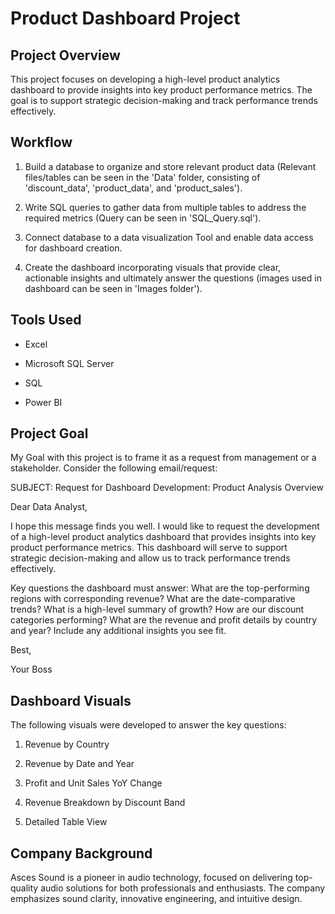 # Product Dashboard Project

## Project Overview

This project focuses on developing a high-level product analytics dashboard to provide insights into key product performance metrics. The goal is to support strategic decision-making and track performance trends effectively.

## Workflow

1. Build a database to organize and store relevant product data (Relevant files/tables can be seen in the 'Data' folder, consisting of 'discount_data', 'product_data', and 'product_sales').

2. Write SQL queries to gather data from multiple tables to address the required metrics (Query can be seen in 'SQL_Query.sql').

3. Connect database to a data visualization Tool and enable data access for dashboard creation.

4. Create the dashboard incorporating visuals that provide clear, actionable insights and ultimately answer the questions (images used in dashboard can be seen in 'Images folder').

## Tools Used

- Excel

- Microsoft SQL Server

- SQL

- Power BI

## Project Goal

My Goal with this project is to frame it as a request from management or a stakeholder. Consider the following email/request:

SUBJECT: Request for Dashboard Development: Product Analysis Overview

Dear Data Analyst,

I hope this message finds you well. I would like to request the development of a high-level product analytics dashboard that provides insights into key product performance metrics. This dashboard will serve to support strategic decision-making and allow us to track performance trends effectively.

Key questions the dashboard must answer: What are the top-performing regions with corresponding revenue? What are the date-comparative trends? What is a high-level summary of growth? How are our discount categories performing? What are the revenue and profit details by country and year? Include any additional insights you see fit.


Best,

Your Boss

## Dashboard Visuals

The following visuals were developed to answer the key questions:

1. Revenue by Country

2. Revenue by Date and Year

3. Profit and Unit Sales YoY Change

4. Revenue Breakdown by Discount Band

5. Detailed Table View


## Company Background

Asces Sound is a pioneer in audio technology, focused on delivering top-quality audio solutions for both professionals and enthusiasts. The company emphasizes sound clarity, innovative engineering, and intuitive design.
